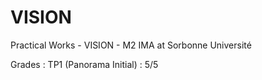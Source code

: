 # VISION
Practical Works - VISION - M2 IMA at Sorbonne Université

Grades :
TP1 (Panorama Initial) : 5/5
